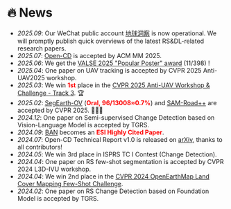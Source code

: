 # 🔥 News
- *2025.09*: Our WeChat public account [地球洞察](https://mp.weixin.qq.com/s/Zhy89_G6OaFQn7bsaRIWog) is now operational. We will promptly publish quick overviews of the latest RS&DL-related research papers.
- *2025.07*: [Open-CD](https://github.com/likyoo/open-cd) is accepted by ACM MM 2025.
- *2025.06*: We get the [VALSE 2025 "Popular Poster" award](https://valser.org/2025/#/poster) (11/398) !
- *2025.04*: One paper on UAV tracking is accepted by CVPR 2025 Anti-UAV2025 workshop.
- *2025.03*: We win <b><font color="red">1st</font></b> place in the [CVPR 2025 Anti-UAV Workshop & Challenge - Track 3](https://anti-uav.github.io/). 🏆
- *2025.02*: [SegEarth-OV](https://likyoo.github.io/SegEarth-OV/) (<b><font color="red">Oral, 96/13008≈0.7%</font></b>) and [SAM-Road++](https://arxiv.org/abs/2411.16733) are accepted by CVPR 2025. 🎉🎉🎉
- *2024.12*: One paper on Semi-supervised Change Detection based on Vision-Language Model is accepted by TGRS.
- *2024.09*: [BAN](https://arxiv.org/abs/2312.01163) becomes an <b><font color="red">ESI Highly Cited Paper</font></b>.
- *2024.07*: Open-CD Technical Report v1.0 is released on [arXiv](https://arxiv.org/abs/2407.15317), thanks to all contributors!
- *2024.05*: We win 3rd place in ISPRS TC I Contest (Change Detection).
- *2024.04*: One paper on RS few-shot segmentation is accepted by CVPR 2024 L3D-IVU workshop.
- *2024.04*: We win 2nd place in the [CVPR 2024 OpenEarthMap Land Cover Mapping Few-Shot Challenge](https://cliffbb.github.io/OEM-Fewshot-Challenge/).
- *2024.02*: One paper on RS Change Detection based on Foundation Model is accepted by TGRS.
